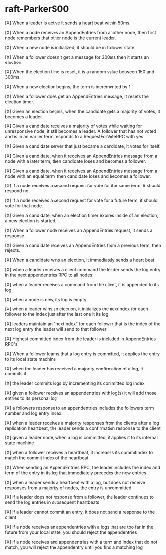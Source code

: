 ﻿# raft-ParkerS00
[X] When a leader is active it sends a heart beat within 50ms.

[X] When a node receives an AppendEntries from another node, then first node remembers that other node is the current leader.

[X] When a new node is initialized, it should be in follower state.

[X] When a follower doesn't get a message for 300ms then it starts an election.

[X] When the election time is reset, it is a random value between 150 and 300ms.

[X] When a new election begins, the term is incremented by 1.

[X] When a follower does get an AppendEntries message, it resets the election timer. 

[X] Given an election begins, when the candidate gets a majority of votes, it becomes a leader. 

[X] Given a candidate receives a majority of votes while waiting for unresponsive node, it still becomes a leader.
A follower that has not voted and is in an earlier term responds to a RequestForVoteRPC with yes. 

[X] Given a candidate server that just became a candidate, it votes for itself.

[X] Given a candidate, when it receives an AppendEntries message from a node with a later term, then candidate loses and becomes a follower.

[X] Given a candidate, when it receives an AppendEntries message from a node with an equal term, then candidate loses and becomes a follower.

[X] If a node receives a second request for vote for the same term, it should respond no. 

[X] If a node receives a second request for vote for a future term, it should vote for that node.

[X] Given a candidate, when an election timer expires inside of an election, a new election is started.

[X] When a follower node receives an AppendEntries request, it sends a response.

[X] Given a candidate receives an AppendEntries from a previous term, then rejects.

[X] When a candidate wins an election, it immediately sends a heart beat.

[X} when a leader receives a client command the leader sends the log entry in the next appendentries RPC to all nodes

[X] when a leader receives a command from the client, it is appended to its log

[X] when a node is new, its log is empty

[X] when a leader wins an election, it initializes the nextIndex for each follower to the index just after the last one it its log

[X] leaders maintain an "nextIndex" for each follower that is the index of the next log entry the leader will send to that follower

[X] Highest committed index from the leader is included in AppendEntries RPC's

[X] When a follower learns that a log entry is committed, it applies the entry to its local state machine

[X] when the leader has received a majority confirmation of a log, it commits it

[X] the leader commits logs by incrementing its committed log index

[X] given a follower receives an appendentries with log(s) it will add those entries to its personal log

[X] a followers response to an appendentries includes the followers term number and log entry index

[X] when a leader receives a majority responses from the clients after a log replication heartbeat, the leader sends a confirmation response to the client

[X] given a leader node, when a log is committed, it applies it to its internal state machine

[X] when a follower receives a heartbeat, it increases its commitIndex to match the commit index of the heartbeat

[X] When sending an AppendEntries RPC, the leader includes the index and term of the entry in its log that immediately precedes the new entries

[X] when a leader sends a heartbeat with a log, but does not receive responses from a majority of nodes, the entry is uncommitted

[X] if a leader does not response from a follower, the leader continues to send the log entries in subsequent heartbeats

[X] if a leader cannot commit an entry, it does not send a response to the client

[X] if a node receives an appendentries with a logs that are too far in the future from your local state, you should reject the appendentries

[X] if a node receives and appendentries with a term and index that do not match, you will reject the appendentry until you find a matching log 
